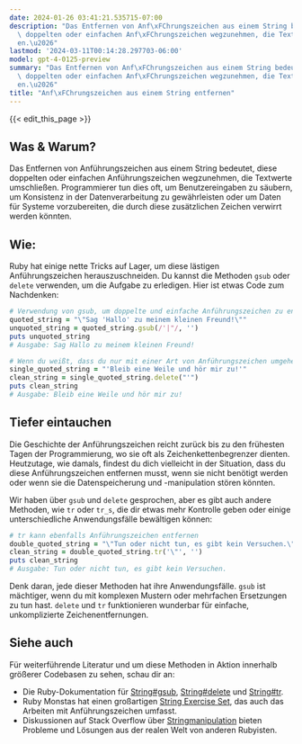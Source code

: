 ```yaml
---
date: 2024-01-26 03:41:21.535715-07:00
description: "Das Entfernen von Anf\xFChrungszeichen aus einem String bedeutet, diese\
  \ doppelten oder einfachen Anf\xFChrungszeichen wegzunehmen, die Textwerte umschlie\xDF\
  en.\u2026"
lastmod: '2024-03-11T00:14:28.297703-06:00'
model: gpt-4-0125-preview
summary: "Das Entfernen von Anf\xFChrungszeichen aus einem String bedeutet, diese\
  \ doppelten oder einfachen Anf\xFChrungszeichen wegzunehmen, die Textwerte umschlie\xDF\
  en.\u2026"
title: "Anf\xFChrungszeichen aus einem String entfernen"
---
```


{{< edit_this_page >}}

## Was & Warum?
Das Entfernen von Anführungszeichen aus einem String bedeutet, diese doppelten oder einfachen Anführungszeichen wegzunehmen, die Textwerte umschließen. Programmierer tun dies oft, um Benutzereingaben zu säubern, um Konsistenz in der Datenverarbeitung zu gewährleisten oder um Daten für Systeme vorzubereiten, die durch diese zusätzlichen Zeichen verwirrt werden könnten.

## Wie:
Ruby hat einige nette Tricks auf Lager, um diese lästigen Anführungszeichen herauszuschneiden. Du kannst die Methoden `gsub` oder `delete` verwenden, um die Aufgabe zu erledigen. Hier ist etwas Code zum Nachdenken:

```ruby
# Verwendung von gsub, um doppelte und einfache Anführungszeichen zu entfernen
quoted_string = "\"Sag 'Hallo' zu meinem kleinen Freund!\""
unquoted_string = quoted_string.gsub(/'|"/, '')
puts unquoted_string 
# Ausgabe: Sag Hallo zu meinem kleinen Freund!

# Wenn du weißt, dass du nur mit einer Art von Anführungszeichen umgehen wirst
single_quoted_string = "'Bleib eine Weile und hör mir zu!'"
clean_string = single_quoted_string.delete("'")
puts clean_string 
# Ausgabe: Bleib eine Weile und hör mir zu!
```

## Tiefer eintauchen
Die Geschichte der Anführungszeichen reicht zurück bis zu den frühesten Tagen der Programmierung, wo sie oft als Zeichenkettenbegrenzer dienten. Heutzutage, wie damals, findest du dich vielleicht in der Situation, dass du diese Anführungszeichen entfernen musst, wenn sie nicht benötigt werden oder wenn sie die Datenspeicherung und -manipulation stören könnten.

Wir haben über `gsub` und `delete` gesprochen, aber es gibt auch andere Methoden, wie `tr` oder `tr_s`, die dir etwas mehr Kontrolle geben oder einige unterschiedliche Anwendungsfälle bewältigen können:

```ruby
# tr kann ebenfalls Anführungszeichen entfernen
double_quoted_string = "\"Tun oder nicht tun, es gibt kein Versuchen.\""
clean_string = double_quoted_string.tr('\"', '')
puts clean_string 
# Ausgabe: Tun oder nicht tun, es gibt kein Versuchen.
```

Denk daran, jede dieser Methoden hat ihre Anwendungsfälle. `gsub` ist mächtiger, wenn du mit komplexen Mustern oder mehrfachen Ersetzungen zu tun hast. `delete` und `tr` funktionieren wunderbar für einfache, unkomplizierte Zeichenentfernungen.

## Siehe auch
Für weiterführende Literatur und um diese Methoden in Aktion innerhalb größerer Codebasen zu sehen, schau dir an:
- Die Ruby-Dokumentation für [String#gsub](https://ruby-doc.org/core-3.1.2/String.html#method-i-gsub), [String#delete](https://ruby-doc.org/core-3.1.2/String.html#method-i-delete) und [String#tr](https://ruby-doc.org/core-3.1.2/String.html#method-i-tr).
- Ruby Monstas hat einen großartigen [String Exercise Set](http://ruby-for-beginners.rubymonstas.org/built_in_classes/strings.html), das auch das Arbeiten mit Anführungszeichen umfasst.
- Diskussionen auf Stack Overflow über [Stringmanipulation](https://stackoverflow.com/search?q=ruby+remove+quotes+from+string) bieten Probleme und Lösungen aus der realen Welt von anderen Rubyisten.
